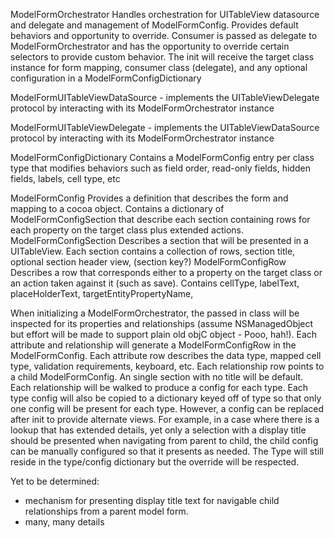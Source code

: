 ModelFormOrchestrator
Handles orchestration for UITableView datasource and delegate and management of ModelFormConfig.  Provides default behaviors and opportunity to override.  Consumer is passed as delegate to ModelFormOrchestrator and has the opportunity to override certain selectors to provide custom behavior.  The init will receive the target class instance for form mapping, consumer class (delegate), and any optional configuration in a ModelFormConfigDictionary

ModelFormUITableViewDataSource - implements the UITableViewDelegate protocol by interacting with its ModelFormOrchestrator instance

ModelFormUITableViewDelegate - implements the UITableViewDataSource protocol by interacting with its ModelFormOrchestrator instance

ModelFormConfigDictionary
Contains a ModelFormConfig entry per class type that modifies behaviors such as field order, read-only fields, hidden fields, labels, cell type, etc

ModelFormConfig
Provides a definition that describes the form and mapping to a cocoa object.  Contains a dictionary of ModelFormConfigSection that describe each section containing rows for each property on the target class plus extended actions. 
ModelFormConfigSection
Describes a section that will be presented in a UITableView.  Each section contains a collection of rows, section title, optional section header view, (section key?)
ModelFormConfigRow
Describes a row that corresponds either to a property on the target class or an action taken against it (such as save).  Contains cellType, labelText, placeHolderText, targetEntityPropertyName, 

When initializing a ModelFormOrchestrator, the passed in class will be inspected for its properties and relationships (assume NSManagedObject but effort will be made to support plain old objC object - Pooo, hah!).  Each attribute and relationship will generate a ModelFormConfigRow in the ModelFormConfig.  Each attribute row describes the data type, mapped cell type, validation requirements, keyboard, etc.  Each relationship row points to a child ModelFormConfig.  An single section with no title will be default.  Each relationship will be walked to produce a config for each type.  Each type config will also be copied to a dictionary keyed off of type so that only one config will be present for each type.  However, a config can be replaced after init to provide alternate views.  For example, in a case where there is a lookup that has extended details, yet only a selection with a display title should be presented when navigating from parent to child, the child config can be manually configured so that it presents as needed.  The Type will still reside in the type/config dictionary but the override will be respected.

Yet to be determined:  
- mechanism for presenting display title text for navigable child relationships from a parent model form.
- many, many details